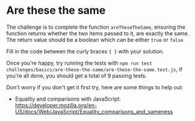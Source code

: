 # Are these the same

The challenge is to complete the function `areTheseTheSame`, ensuring the function returns whether the two items passed to it, are exactly the same. The return value should be a boolean which can be either `true` or `false`

Fill in the code between the curly braces `{ }` with your solution.

Once you're happy, try running the tests with `npm run test challenges/basics/are-these-the-same/are-these-the-same.test.js`, if you're all done, you should get a total of 9 passing tests.

Don't worry if you don't get it first try, here are some things to help out:

* Equality and comparisons with JavaScript: https://developer.mozilla.org/en-US/docs/Web/JavaScript/Equality_comparisons_and_sameness